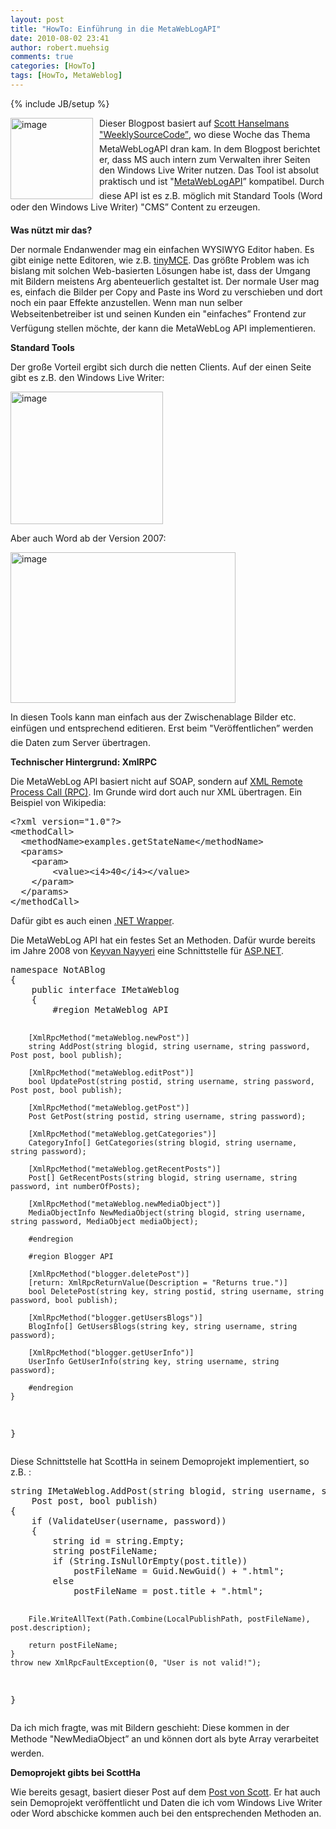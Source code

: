 ```yaml
---
layout: post
title: "HowTo: Einführung in die MetaWebLogAPI"
date: 2010-08-02 23:41
author: robert.muehsig
comments: true
categories: [HowTo]
tags: [HowTo, MetaWeblog]
---
```

{% include JB/setup %}
<p><a href="{{BASE_PATH}}/assets/wp-images/image1015.png"><img style="border-bottom: 0px; border-left: 0px; margin: 0px 10px 0px 0px; display: inline; border-top: 0px; border-right: 0px" title="image" border="0" alt="image" align="left" src="{{BASE_PATH}}/assets/wp-images/image_thumb199.png" width="132" height="130" /></a>Dieser Blogpost basiert auf <a href="http://www.hanselman.com/blog/TheWeeklySourceCode55NotABlogALocalXMLRPCMetaWebLogEndpointThatLiesToWindowsLiveWriter.aspx">Scott Hanselmans "WeeklySourceCode”</a>, wo diese Woche das Thema MetaWebLogAPI dran kam. In dem Blogpost berichtet er, dass MS auch intern zum Verwalten ihrer Seiten den Windows Live Writer nutzen. Das Tool ist absolut praktisch und ist "<a href="http://www.xmlrpc.com/metaWeblogApi">MetaWebLogAPI</a>” kompatibel. Durch diese API ist es z.B. möglich mit Standard Tools (Word oder den Windows Live Writer) "CMS” Content zu erzeugen. </p>  <p></p>  <p><strong>Was nützt mir das?</strong></p>  <p>Der normale Endanwender mag ein einfachen WYSIWYG Editor haben. Es gibt einige nette Editoren, wie z.B. <a href="http://tinymce.moxiecode.com/">tinyMCE</a>. Das größte Problem was ich bislang mit solchen Web-basierten Lösungen habe ist, dass der Umgang mit Bildern meistens Arg abenteuerlich gestaltet ist. Der normale User mag es, einfach die Bilder per Copy and Paste ins Word zu verschieben und dort noch ein paar Effekte anzustellen. Wenn man nun selber Webseitenbetreiber ist und seinen Kunden ein "einfaches” Frontend zur Verfügung stellen möchte, der kann die MetaWebLog API implementieren.</p>  <p><strong>Standard Tools</strong></p>  <p>Der große Vorteil ergibt sich durch die netten Clients. Auf der einen Seite gibt es z.B. den Windows Live Writer:</p>  <p><a href="{{BASE_PATH}}/assets/wp-images/image1016.png"><img style="border-bottom: 0px; border-left: 0px; display: inline; border-top: 0px; border-right: 0px" title="image" border="0" alt="image" src="{{BASE_PATH}}/assets/wp-images/image_thumb200.png" width="244" height="212" /></a> </p>  <p>Aber auch Word ab der Version 2007:</p>  <p><a href="{{BASE_PATH}}/assets/wp-images/image1017.png"><img style="border-bottom: 0px; border-left: 0px; display: inline; border-top: 0px; border-right: 0px" title="image" border="0" alt="image" src="{{BASE_PATH}}/assets/wp-images/image_thumb201.png" width="360" height="241" /></a> </p>  <p>In diesen Tools kann man einfach aus der Zwischenablage Bilder etc. einfügen und entsprechend editieren. Erst beim "Veröffentlichen” werden die Daten zum Server übertragen. </p>  <p><strong>Technischer Hintergrund: XmlRPC</strong></p>  <p>Die MetaWebLog API basiert nicht auf SOAP, sondern auf <a href="http://en.wikipedia.org/wiki/XML-RPC">XML Remote Process Call (RPC)</a>. Im Grunde wird dort auch nur XML übertragen. Ein Beispiel von Wikipedia:</p>  <div style="padding-bottom: 0px; margin: 0px; padding-left: 0px; padding-right: 0px; display: inline; float: none; padding-top: 0px" id="scid:812469c5-0cb0-4c63-8c15-c81123a09de7:5ed26b03-4106-4330-afe6-721a70136cbc" class="wlWriterEditableSmartContent"><pre name="code" class="c#">&lt;?xml version="1.0"?&gt;
&lt;methodCall&gt;
  &lt;methodName&gt;examples.getStateName&lt;/methodName&gt;
  &lt;params&gt;
    &lt;param&gt;
        &lt;value&gt;&lt;i4&gt;40&lt;/i4&gt;&lt;/value&gt;
    &lt;/param&gt;
  &lt;/params&gt;
&lt;/methodCall&gt;</pre></div>

<p>Dafür gibt es auch einen <a href="http://xml-rpc.net/">.NET Wrapper</a>.</p>

<p>Die MetaWebLog API hat ein festes Set an Methoden. Dafür wurde bereits im Jahre 2008 von <a href="http://nayyeri.net/">Keyvan Nayyeri</a> eine Schnittstelle für <a href="http://nayyeri.net/implement-metaweblog-api-in-asp-net">ASP.NET</a>.</p>

<div style="padding-bottom: 0px; margin: 0px; padding-left: 0px; padding-right: 0px; display: inline; float: none; padding-top: 0px" id="scid:812469c5-0cb0-4c63-8c15-c81123a09de7:2a86c7ce-20ba-4243-a566-a83a4dd0c7c5" class="wlWriterEditableSmartContent"><pre name="code" class="c#">namespace NotABlog
{
    public interface IMetaWeblog
    {
        #region MetaWeblog API
 
        [XmlRpcMethod("metaWeblog.newPost")]
        string AddPost(string blogid, string username, string password, Post post, bool publish);
 
        [XmlRpcMethod("metaWeblog.editPost")]
        bool UpdatePost(string postid, string username, string password, Post post, bool publish);
 
        [XmlRpcMethod("metaWeblog.getPost")]
        Post GetPost(string postid, string username, string password);
 
        [XmlRpcMethod("metaWeblog.getCategories")]
        CategoryInfo[] GetCategories(string blogid, string username, string password);
 
        [XmlRpcMethod("metaWeblog.getRecentPosts")]
        Post[] GetRecentPosts(string blogid, string username, string password, int numberOfPosts);
 
        [XmlRpcMethod("metaWeblog.newMediaObject")]
        MediaObjectInfo NewMediaObject(string blogid, string username, string password, MediaObject mediaObject);
 
        #endregion
 
        #region Blogger API
 
        [XmlRpcMethod("blogger.deletePost")]
        [return: XmlRpcReturnValue(Description = "Returns true.")]
        bool DeletePost(string key, string postid, string username, string password, bool publish);
 
        [XmlRpcMethod("blogger.getUsersBlogs")]
        BlogInfo[] GetUsersBlogs(string key, string username, string password);
 
        [XmlRpcMethod("blogger.getUserInfo")]
        UserInfo GetUserInfo(string key, string username, string password);
 
        #endregion
    }
}</pre></div>

<p></p>

<p></p>

<p></p>

<p>Diese Schnittstelle hat ScottHa in seinem Demoprojekt implementiert, so z.B. :</p>

<div style="padding-bottom: 0px; margin: 0px; padding-left: 0px; padding-right: 0px; display: inline; float: none; padding-top: 0px" id="scid:812469c5-0cb0-4c63-8c15-c81123a09de7:d0a5bddf-d26c-45fe-bfb0-0c2c1a5d0e26" class="wlWriterEditableSmartContent"><pre name="code" class="c#">string IMetaWeblog.AddPost(string blogid, string username, string password,
    Post post, bool publish)
{
    if (ValidateUser(username, password))
    {
        string id = string.Empty;
        string postFileName;
        if (String.IsNullOrEmpty(post.title))
            postFileName = Guid.NewGuid() + ".html";
        else
            postFileName = post.title + ".html";
 
        File.WriteAllText(Path.Combine(LocalPublishPath, postFileName), post.description);
         
        return postFileName;
    }
    throw new XmlRpcFaultException(0, "User is not valid!");
}</pre></div>

<p>Da ich mich fragte, was mit Bildern geschieht: Diese kommen in der Methode "NewMediaObject” an und können dort als byte Array verarbeitet werden.</p>

<p><strong>Demoprojekt gibts bei ScottHa</strong></p>

<p>Wie bereits gesagt, basiert dieser Post auf dem <a href="http://www.hanselman.com/blog/TheWeeklySourceCode55NotABlogALocalXMLRPCMetaWebLogEndpointThatLiesToWindowsLiveWriter.aspx">Post von Scott</a>. Er hat auch sein Demoprojekt veröffentlicht und Daten die ich vom Windows Live Writer oder Word abschicke kommen auch bei den entsprechenden Methoden an.</p>
